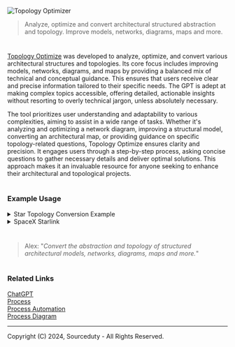 ![Topology Optimizer](https://github.com/user-attachments/assets/added6d4-4492-4302-bee6-6e6377bfb6d7)

> Analyze, optimize and convert architectural structured abstraction and topology. Improve models, networks, diagrams, maps and more.

#

[Topology Optimize](https://chatgpt.com/g/g-bixMcoo4H-topology-optimize) was developed to analyze, optimize, and convert various architectural structures and topologies. Its core focus includes improving models, networks, diagrams, and maps by providing a balanced mix of technical and conceptual guidance. This ensures that users receive clear and precise information tailored to their specific needs. The GPT is adept at making complex topics accessible, offering detailed, actionable insights without resorting to overly technical jargon, unless absolutely necessary.

The tool prioritizes user understanding and adaptability to various complexities, aiming to assist in a wide range of tasks. Whether it's analyzing and optimizing a network diagram, improving a structural model, converting an architectural map, or providing guidance on specific topology-related questions, Topology Optimize ensures clarity and precision. It engages users through a step-by-step process, asking concise questions to gather necessary details and deliver optimal solutions. This approach makes it an invaluable resource for anyone seeking to enhance their architectural and topological projects.

#
### Example Usage

<details><summary>Star Topology Conversion Example</summary>
<br>

Converting a star topology network into a mesh topology involves transforming a structure where all nodes are individually connected to a central hub into one where each node is interconnected with every other node. In a star topology, a central server node connects directly to each client node, providing a straightforward and efficient means of communication. This setup is easy to manage and troubleshoot since all data traffic passes through the central hub, allowing for centralized control and monitoring. However, the main drawback of a star topology is its single point of failure: if the central server fails, the entire network becomes inoperable.

In contrast, a mesh topology offers a robust and resilient alternative by connecting every node directly to all other nodes, creating a web of interconnections. This redundancy ensures that the network can still operate even if multiple connections fail, significantly enhancing reliability and fault tolerance. The transition from a star to a mesh topology involves establishing direct links between all nodes, resulting in increased complexity and higher setup and maintenance costs. However, the advantages of a mesh network, such as improved redundancy, load balancing, and reduced bottlenecks, often outweigh these challenges, making it a preferable choice for critical applications requiring high availability and reliability.

Star Topology
```
Client1
|
Client2
|
Client3
|
Client4
|
Client5
|
Client6
|
Client7
|
Client8
|
Client9
|
Server
```

Mesh Topology

```
         Client1 ---- Client2 ---- Client3 ---- Client4 ---- Client5 ---- Client6 ---- Client7 ---- Client8 ---- Client9 ---- Server
            |           |            |            |            |            |            |            |            |         /
            |           |            |            |            |            |            |            |            |       /
            |           |            |            |            |            |            |            |            |     /
            |           |            |            |            |            |            |            |            |   /
            |           |            |            |            |            |            |            |            | /
         Client2 ---- Client3 ---- Client4 ---- Client5 ---- Client6 ---- Client7 ---- Client8 ---- Client9 ---- Server
            |           |            |            |            |            |            |            |         /
            |           |            |            |            |            |            |            |       /
            |           |            |            |            |            |            |            |     /
            |           |            |            |            |            |            |            |   /
            |           |            |            |            |            |            |            | /
         Client3 ---- Client4 ---- Client5 ---- Client6 ---- Client7 ---- Client8 ---- Client9 ---- Server
            |           |            |            |            |            |            |         /
            |           |            |            |            |            |            |       /
            |           |            |            |            |            |            |     /
            |           |            |            |            |            |            |   /
            |           |            |            |            |            |            | /
         Client4 ---- Client5 ---- Client6 ---- Client7 ---- Client8 ---- Client9 ---- Server
            |           |            |            |            |            |         /
            |           |            |            |            |            |       /
            |           |            |            |            |            |     /
            |           |            |            |            |            |   /
            |           |            |            |            |            | /
         Client5 ---- Client6 ---- Client7 ---- Client8 ---- Client9 ---- Server
            |           |            |            |            |         /
            |           |            |            |            |       /
            |           |            |            |            |     /
            |           |            |            |            |   /
            |           |            |            |            | /
         Client6 ---- Client7 ---- Client8 ---- Client9 ---- Server
            |           |            |            |         /
            |           |            |            |       /
            |           |            |            |     /
            |           |            |            |   /
            |           |            |            | /
         Client7 ---- Client8 ---- Client9 ---- Server
            |           |            |         /
            |           |            |       /
            |           |            |     /
            |           |            |   /
            |           |            | /
         Client8 ---- Client9 ---- Server
            |           |         /
            |           |       /
            |           |     /
            |           |   /
            |           | /
         Client9 ---- Server
            |         /
            |       /
            |     /
            |   /
            | /
         Server
```

<br>
</details>
<details><summary>SpaceX Starlink</summary>
<br>

```
Satellites
     |
     |
   Dishy (Starlink Antenna)
     |
     | (Ethernet)
     |
Power Supply Unit (PoE Injector)
     |
     | (Ethernet)
     |
Starlink Router --- Wi-Fi Devices
                 |
                 | (Optional Ethernet)
                 |
             Mesh Network / Personal Router
```


The Starlink network involves a complex infrastructure designed to provide high-speed internet through a constellation of low Earth orbit (LEO) satellites. Here’s a simplified breakdown of the typical setup for a Starlink network:

1. Dishy (Starlink Antenna): This is the primary hardware that communicates with the Starlink satellites. It connects to the satellites in space to receive and send data.

2. Power Supply and Ethernet Adapter: The Dishy is connected to a power supply unit, which often includes a PoE (Power over Ethernet) injector. This setup provides power to the antenna and facilitates data transmission.

3. Starlink Router: The power supply unit is connected to the Starlink router, which then creates a local Wi-Fi network. The router can also connect to a mesh network or other networking devices if needed.

4. Networking Configuration: Users can configure their network using the Starlink app. Some users prefer to use their own routers and networking setups, which can include mesh systems for better coverage. This often involves connecting the Ethernet adapter to their own networking equipment.

#### Satellite Network Optimization

```
     Earth's Surface
        _________
       /         \
      /           \
     |    User    |
     |   Devices  |
      \___________/
           |
           | (Data requests)
           |
      Ground Station
           |
           | (Optical Links)
           |
   -------------------------
  | Satellite Constellation |
   -------------------------
           / \
          /   \
    Satellite  Satellite
    in LEO      in LEO
        \         /
         \       /
        ---------
       |   Dishy   |
       | (Antenna) |
        ---------
           |
           |
        User's
        Router
           |
        Wi-Fi
        Devices
```

1. Satellite Configuration

Optimize the distribution and orbits of the satellites to ensure maximum coverage and minimum latency:

Polar Orbits: Include more satellites in polar orbits to cover high-latitude areas, which are often underserved.
Inter-Satellite Links (ISLs): Enhance the number and capability of laser links between satellites to improve data routing and reduce dependency on ground stations.

2. Ground Station Placement

Strategically place ground stations to optimize connectivity:

Distributed Locations: Increase the number of ground stations in diverse geographical locations to ensure low-latency connections and redundancy.
Proximity to Fiber Networks: Position ground stations near major fiber optic network hubs to facilitate faster data transfer to the internet backbone.

3. Antenna Technology
   
Enhance the user terminals and ground station antennas:

Phased Array Antennas: Continue improving phased array technology for better tracking and communication with multiple satellites simultaneously.
High-Gain Antennas: Use high-gain antennas at ground stations to maximize the signal strength and reliability.

4. Data Management and Routing
   
Optimize data flow within the network:

Edge Computing: Implement edge computing at ground stations to process data closer to the source, reducing latency and load on the central servers.
Dynamic Routing: Use advanced algorithms for dynamic routing of data through the most efficient paths, considering satellite positions and network congestion.

5. Energy Efficiency
   
Improve the energy efficiency of the satellites and ground equipment:

Solar Power Optimization: Enhance solar panel efficiency on satellites to ensure they operate longer without requiring additional power sources.
Low-Power Components: Utilize low-power electronic components in both satellites and ground stations to reduce overall energy consumption.

6. User Equipment
   
Enhance the usability and efficiency of user equipment:

Automatic Alignment: Develop user terminals with automatic alignment features to ensure optimal positioning without manual intervention.
Modular Design: Create modular user terminals that can be easily upgraded or replaced as technology advances.

```
     Earth's Surface
        _________
       /         \
      /           \
     |    User    |
     |   Devices  |
      \___________/
           |
           | (Data requests)
           |
      Ground Station (Edge Computing)
           |
           | (Optical Links)
           |
   -------------------------
  | Satellite Constellation |
   -------------------------
   /       |         \      \
  /        |          \      \
Satellite  Satellite   Satellite  Satellite
in LEO      in LEO      in LEO      in LEO
  \         /           \         /
   \       /             \       /
    ---------          ---------
   |   Dishy   |      |   Dishy   |
   | (Antenna) |      | (Antenna) |
    ---------          ---------
        |                  |
        |                  |
     User's              User's
     Router              Router
        |                  |
     Wi-Fi              Wi-Fi
     Devices            Devices
```

<br>
</details>

#

> Alex: "*Convert the abstraction and topology of structured architectural models, networks, diagrams, maps and more.*"

#
### Related Links

[ChatGPT](https://github.com/sourceduty/ChatGPT)
<br>
[Process](https://github.com/sourceduty/Process_Automation)
<br>
[Process Automation](https://github.com/sourceduty/Process_Automation)
<br>
[Process Diagram](https://github.com/sourceduty/Process_Diagram)

***
Copyright (C) 2024, Sourceduty - All Rights Reserved.
